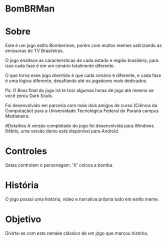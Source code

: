 # BomBRMan

<h1>Sobre</h1>
<p>Este é um jogo estilo Bomberman, porém com muitos memes satirizando as emissoras de TV Brasileiras.</p>
O jogo enaltece as características de cada estado e região brasileira, para isso cada fase é em um cenário totalmente diferente.

O que torna esse jogo divertido é que cada cenário é diferente, e cada fase é uma lógica diferente, desafiando até os jogadores mais dedicados.

Ps: O Boss final do jogo irá te tirar algumas horas de jogo até mesmo se você zerou Dark Souls.

Foi desenvolvido em parceria com mais dois amigos de curso (Ciência da Computação) para a Universidade Tecnológica Federal do Paraná campus Medianeira.

#Detalhes
A versão completado do jogo foi desenvolvida para Windows 64bits, uma versão demo está disponível para Android.

# Controles
Setas controlam o personagem.
'X' coloca a bomba.

# História
O jogo possui uma história, vídeo e narrativa própria todo em estilo meme.

# Objetivo
Divirta-se com este remake clássico de um jogo que marcou história.
